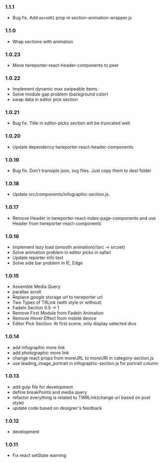 ### 1.1.1
- Bug fix. Add `moreURI` prop in section-animation-wrapper.js

### 1.1.0
- Wrap sections with animation 

### 1.0.23
- Move twreporter-react-header-components to peer

### 1.0.22
- Implement dynamic max swipeable items.
- Solve module gap problem (background color)
- swap data in editor pick section

### 1.0.21
- Bug fix. Title in editor-picks section will be truncated well.

### 1.0.20
- Update dependency twreporter-react-header-components

### 1.0.19
- Bug fix. Don't transiple json, svg files. Just copy them to dest folder

### 1.0.18
- Update src/components/infographic-section.js.

### 1.0.17
- Remove Header in twreporter-react-index-page-components and use Header from twreporter-react-components

### 1.0.16
- Implement lazy load (smooth animation)/(src -> srcset)
- Solve animation problem in editor picks in safari
- Update reporter info text
- Solve side bar problem in IE, Edge

### 1.0.15
- Assemble Media Query
- parallax scroll
- Replace google storage url to twreporter url
- Two Types of TRLink (with style or without)
- FadeIn Section 0.5 -> 1
- Remove First Module from FadeIn Animation
- Remove Hover Effect from mobile device
- Editor Pick Section: At first scene, only display selected divs

### 1.0.14
- add infographic more link
- add photographic more link
- change react props from moreURL to moreURI in category-section.js
- use leading_image_portrait in infographic-section.js for portrait column

### 1.0.13
- add gulp file for development
- define breakPoints and media query
- refactor everything is related to TWRLink(change uri based on post style)
- update code based on designer's feedback

### 1.0.12
- development

### 1.0.11
- Fix react setState warning

